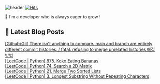 

![header](https://capsule-render.vercel.app/api?type=venom&height=300&color=gradient&text=Hello%20!&textBg=false&fontSize=70&animation=blink&section=header&reversal=false)
[![Hits](https://hits.seeyoufarm.com/api/count/incr/badge.svg?url=https%3A%2F%2Fgithub.com%2Fyesolz%2Fhit-counter&count_bg=%23C6CCFF&title_bg=%23C8C8C8&icon=&icon_color=%23E7E7E7&title=welcome&edge_flat=false)](https://hits.seeyoufarm.com)

🚀 I'm a developer who is always eager to grow !

## 💌 Latest Blog Posts

<a href=https://yesolz.tistory.com/entry/Github-There-isn%E2%80%99t-anything-to-comparemain-and-branch-are-entirely-different-commit-histories-fatal-refusing-to-merge-unrelated-histories-%ED%95%B4%EA%B2%B0%EB%B0%A9%EB%B2%95>[Github/Git] There isn&rsquo;t anything to compare. main and branch are entirely different commit histories. / fatal: refusing to merge unrelated histories 해결방법</a></br><a href=https://yesolz.tistory.com/entry/LeetCode-Python-875-Koko-Eating-Bananas>[LeetCode | Python] 875. Koko Eating Bananas</a></br><a href=https://yesolz.tistory.com/entry/LeetCode-Python-74-Search-a-2D-Matrix>[LeetCode | Python] 74. Search a 2D Matrix</a></br><a href=https://yesolz.tistory.com/entry/LeetCode-Python-21-Merge-Two-Sorted-Lists>[LeetCode | Python] 21. Merge Two Sorted Lists</a></br><a href=https://yesolz.tistory.com/entry/LeetCode-Python-3-Longest-Substring-Without-Repeating-Characters>[LeetCode | Python] 3. Longest Substring Without Repeating Characters</a></br>